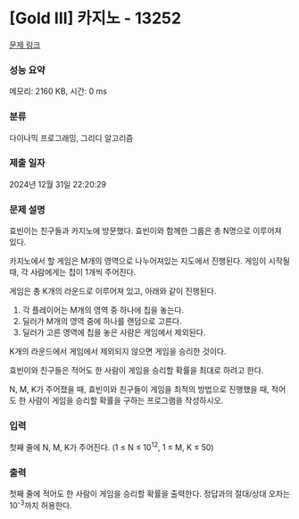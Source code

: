 # [Gold III] 카지노 - 13252 

[문제 링크](https://www.acmicpc.net/problem/13252) 

### 성능 요약

메모리: 2160 KB, 시간: 0 ms

### 분류

다이나믹 프로그래밍, 그리디 알고리즘

### 제출 일자

2024년 12월 31일 22:20:29

### 문제 설명

<p>효빈이는 친구들과 카지노에 방문했다. 효빈이와 함께한 그룹은 총 N명으로 이루어져 있다.</p>

<p>카지노에서 할 게임은 M개의 영역으로 나누어져있는 지도에서 진행된다. 게임이 시작될 때, 각 사람에게는 칩이 1개씩 주어진다.</p>

<p>게임은 총 K개의 라운드로 이루어져 있고, 아래와 같이 진행된다.</p>

<ol>
	<li>각 플레이어는 M개의 영역 중 하나에 칩을 놓는다.</li>
	<li>딜러가 M개의 영역 중에 하나를 랜덤으로 고른다.</li>
	<li>딜러가 고른 영역에 칩을 놓은 사람은 게임에서 제외된다.</li>
</ol>

<p>K개의 라운드에서 게임에서 제외되지 않으면 게임을 승리한 것이다.</p>

<p>효빈이와 친구들은 적어도 한 사람이 게임을 승리할 확률을 최대로 하려고 한다. </p>

<p>N, M, K가 주어졌을 때, 효빈이와 친구들이 게임을 최적의 방법으로 진행했을 때, 적어도 한 사람이 게임을 승리할 확률을 구하는 프로그램을 작성하시오.</p>

### 입력 

 <p>첫째 줄에 N, M, K가 주어진다. (1 ≤ N ≤ 10<sup>12</sup>, 1 ≤ M, K ≤ 50)</p>

### 출력 

 <p>첫째 줄에 적어도 한 사람이 게임을 승리할 확률을 출력한다. 정답과의 절대/상대 오차는 10<sup>-3</sup>까지 허용한다.</p>

